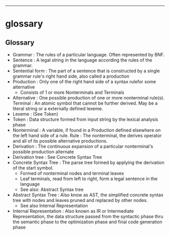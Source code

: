 
---

# glossary

## Glossary

- Grammar : The rules of a particular language. Often represented by BNF.
- Sentence  : A legal string in the language according the rules of the grammar.
- Sentential form : The part of a sentence that is constructed by a single grammar rule's right hand side, also called a production
- Production : Only one of the right hand side of a syntax rulefor some alternative
  * Consists of 1 or more Nonterminals and Terminals
- Alternative : One possible production of one or more nonterminal rule(s).
Terminal : An atomic symbol that cannot be further derived. May be a literal string or a externally defined lexeme.
- Lexeme : (See Token)
- Token : Data structure formed from input string by the lexical analysis phase
- Nonterminal   : A variable, if found in a Production  defined  elsewhere on the left hand side of a rule.
Rule : The nonterminal, the derives operator and all of its possible alternative productions.
- Derivation  : The continuous  expansion of a particular  nonterminal's possible production alternate
- Derivation tree : See Concrete Syntax Tree
- Concrete Syntax Tree :  The parse tree formed by applying the derivation of the start symbol.
  * Formed of nonterminal nodes and terminal leaves
  * Leaf terminals, read from left to right,  form a legal sentence in the language
  * See also: Abstract Syntax tree
- Abstract Syntax Tree : Also know as AST, the simplified concrete syntax tree with nodes and leaves pruned and replaced by other nodes.
  * See also Internal Representation
- Internal Representation  : Also known as IR or Intermediate Representation, the data structure passed from the syntactic phase thru the semantic phase to the optimization phase and final code generation phase


